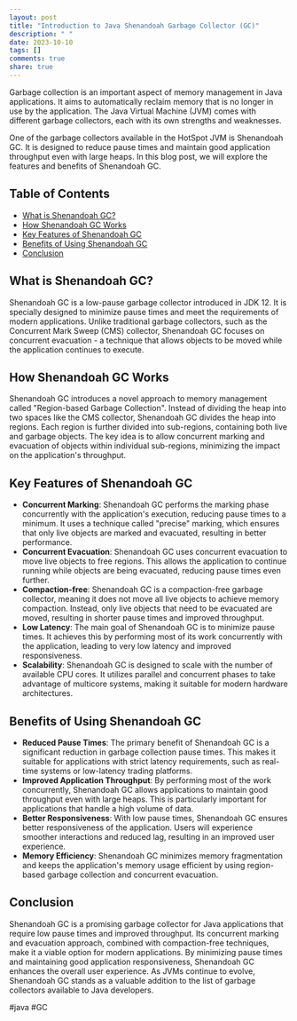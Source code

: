 ```yaml
---
layout: post
title: "Introduction to Java Shenandoah Garbage Collector (GC)"
description: " "
date: 2023-10-10
tags: []
comments: true
share: true
---
```


Garbage collection is an important aspect of memory management in Java applications. It aims to automatically reclaim memory that is no longer in use by the application. The Java Virtual Machine (JVM) comes with different garbage collectors, each with its own strengths and weaknesses.

One of the garbage collectors available in the HotSpot JVM is Shenandoah GC. It is designed to reduce pause times and maintain good application throughput even with large heaps. In this blog post, we will explore the features and benefits of Shenandoah GC.

## Table of Contents
- [What is Shenandoah GC?](#what-is-shenandoah-gc)
- [How Shenandoah GC Works](#how-shenandoah-gc-works)
- [Key Features of Shenandoah GC](#key-features-of-shenandoah-gc)
- [Benefits of Using Shenandoah GC](#benefits-of-using-shenandoah-gc)
- [Conclusion](#conclusion)

## What is Shenandoah GC?
Shenandoah GC is a low-pause garbage collector introduced in JDK 12. It is specially designed to minimize pause times and meet the requirements of modern applications. Unlike traditional garbage collectors, such as the Concurrent Mark Sweep (CMS) collector, Shenandoah GC focuses on concurrent evacuation - a technique that allows objects to be moved while the application continues to execute.

## How Shenandoah GC Works
Shenandoah GC introduces a novel approach to memory management called "Region-based Garbage Collection". Instead of dividing the heap into two spaces like the CMS collector, Shenandoah GC divides the heap into regions. Each region is further divided into sub-regions, containing both live and garbage objects. The key idea is to allow concurrent marking and evacuation of objects within individual sub-regions, minimizing the impact on the application's throughput.

## Key Features of Shenandoah GC
- **Concurrent Marking**: Shenandoah GC performs the marking phase concurrently with the application's execution, reducing pause times to a minimum. It uses a technique called "precise" marking, which ensures that only live objects are marked and evacuated, resulting in better performance.
- **Concurrent Evacuation**: Shenandoah GC uses concurrent evacuation to move live objects to free regions. This allows the application to continue running while objects are being evacuated, reducing pause times even further.
- **Compaction-free**: Shenandoah GC is a compaction-free garbage collector, meaning it does not move all live objects to achieve memory compaction. Instead, only live objects that need to be evacuated are moved, resulting in shorter pause times and improved throughput.
- **Low Latency**: The main goal of Shenandoah GC is to minimize pause times. It achieves this by performing most of its work concurrently with the application, leading to very low latency and improved responsiveness.
- **Scalability**: Shenandoah GC is designed to scale with the number of available CPU cores. It utilizes parallel and concurrent phases to take advantage of multicore systems, making it suitable for modern hardware architectures.

## Benefits of Using Shenandoah GC
- **Reduced Pause Times**: The primary benefit of Shenandoah GC is a significant reduction in garbage collection pause times. This makes it suitable for applications with strict latency requirements, such as real-time systems or low-latency trading platforms.
- **Improved Application Throughput**: By performing most of the work concurrently, Shenandoah GC allows applications to maintain good throughput even with large heaps. This is particularly important for applications that handle a high volume of data.
- **Better Responsiveness**: With low pause times, Shenandoah GC ensures better responsiveness of the application. Users will experience smoother interactions and reduced lag, resulting in an improved user experience.
- **Memory Efficiency**: Shenandoah GC minimizes memory fragmentation and keeps the application's memory usage efficient by using region-based garbage collection and concurrent evacuation.

## Conclusion
Shenandoah GC is a promising garbage collector for Java applications that require low pause times and improved throughput. Its concurrent marking and evacuation approach, combined with compaction-free techniques, make it a viable option for modern applications. By minimizing pause times and maintaining good application responsiveness, Shenandoah GC enhances the overall user experience. As JVMs continue to evolve, Shenandoah GC stands as a valuable addition to the list of garbage collectors available to Java developers.

#java #GC